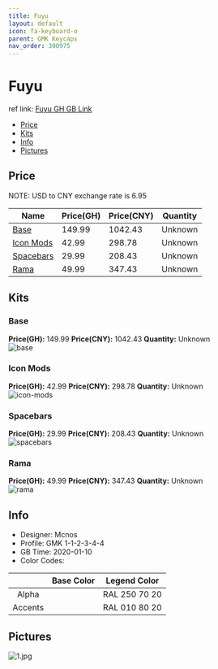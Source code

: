 ```yaml
---
title: Fuyu 
layout: default
icon: fa-keyboard-o
parent: GMK Keycaps
nav_order: 300975
---
```


# Fuyu 

ref link: [Fuyu GH GB Link](https://geekhack.org/index.php?topic=104148.0)  

* [Price](#price)  
* [Kits](#kits)  
* [Info](#info)  
* [Pictures](#pictures)  


## Price  
NOTE: USD to CNY exchange rate is 6.95

| Name          | Price(GH)    |  Price(CNY) | Quantity |
| ------------- | ------------ |  ---------- | -------- |
|[Base](#base)|149.99|1042.43|Unknown|
|[Icon Mods](#icon-mods)|42.99|298.78|Unknown|
|[Spacebars](#spacebars)|29.99|208.43|Unknown|
|[Rama](#rama)|49.99|347.43|Unknown|


## Kits  
### Base  
**Price(GH):** 149.99    **Price(CNY):** 1042.43    **Quantity:** Unknown  
<img src="{{ 'assets/images/gmk-keycaps/fuyu/kits_pics/base.jpg' | relative_url }}" alt="base" class="image featured">

### Icon Mods  
**Price(GH):** 42.99    **Price(CNY):** 298.78    **Quantity:** Unknown  
<img src="{{ 'assets/images/gmk-keycaps/fuyu/kits_pics/icon-mods.jpg' | relative_url }}" alt="icon-mods" class="image featured">

### Spacebars  
**Price(GH):** 29.99    **Price(CNY):** 208.43    **Quantity:** Unknown  
<img src="{{ 'assets/images/gmk-keycaps/fuyu/kits_pics/spacebars.jpg' | relative_url }}" alt="spacebars" class="image featured">

### Rama  
**Price(GH):** 49.99    **Price(CNY):** 347.43    **Quantity:** Unknown  
<img src="{{ 'assets/images/gmk-keycaps/fuyu/kits_pics/rama.png' | relative_url }}" alt="rama" class="image featured">


## Info  
* Designer: Mcnos  
* Profile: GMK 1-1-2-3-4-4  
* GB Time: 2020-01-10  
* Color Codes:  

| |Base Color     | Legend Color
| :-------------: | :-------------: | :------------:
|Alpha||RAL 250 70 20
|Accents||RAL 010 80 20

## Pictures  
<img src="{{ 'assets/images/gmk-keycaps/fuyu/rendering_pics/1.jpg' | relative_url }}" alt="1.jpg" class="image featured">
